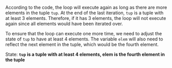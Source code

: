 According to the code, the loop will execute again as long as there are more elements in the tuple `tup`. At the end of the last iteration, `tup` is a tuple with at least 3 elements. Therefore, if it has 3 elements, the loop will not execute again since all elements would have been iterated over. 

To ensure that the loop can execute one more time, we need to adjust the state of `tup` to have at least 4 elements. The variable `elem` will also need to reflect the next element in the tuple, which would be the fourth element.

State: **`tup` is a tuple with at least 4 elements, elem is the fourth element in the tuple**